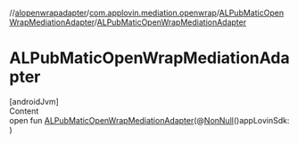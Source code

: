 //[alopenwrapadapter](../../../index.md)/[com.applovin.mediation.openwrap](../index.md)/[ALPubMaticOpenWrapMediationAdapter](index.md)/[ALPubMaticOpenWrapMediationAdapter](-a-l-pub-matic-open-wrap-mediation-adapter.md)



# ALPubMaticOpenWrapMediationAdapter  
[androidJvm]  
Content  
open fun [ALPubMaticOpenWrapMediationAdapter](-a-l-pub-matic-open-wrap-mediation-adapter.md)(@[NonNull](https://developer.android.com/reference/kotlin/androidx/annotation/NonNull.html)()appLovinSdk: )  



